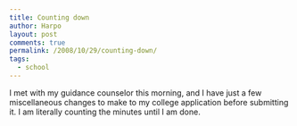 ```yaml
---
title: Counting down
author: Harpo
layout: post
comments: true
permalink: /2008/10/29/counting-down/
tags:
  - school
---
```

I met with my guidance counselor this morning, and I have just a few miscellaneous changes to make to my college application before submitting it. I am literally counting the minutes until I am done.